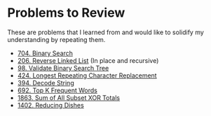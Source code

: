 # Problems to Review

These are problems that I learned from and would like to solidify my understanding by repeating them.

* [704. Binary Search](https://leetcode.com/problems/binary-search/description/)
* [206. Reverse Linked List](https://leetcode.com/problems/reverse-linked-list)
(In place and recursive)
* [98. Validate Binary Search Tree](https://leetcode.com/problems/validate-binary-search-tree/description)
* [424. Longest Repeating Character Replacement](https://leetcode.com/problems/longest-repeating-character-replacement/description/)
* [394. Decode String](https://leetcode.com/problems/decode-string/description)
* [692. Top K Frequent Words](https://leetcode.com/problems/top-k-frequent-words/description)
* [1863. Sum of All Subset XOR Totals](https://leetcode.com/problems/sum-of-all-subset-xor-totals/description/)
* [1402. Reducing Dishes](https://leetcode.com/problems/reducing-dishes/description/)